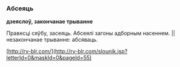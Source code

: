 ### Абсеяць
**дзеяслоў, закончанае трыванне**

Правесці сяўбу, засеяць. Абсеялі загоны адборным насеннем. || незакончанае трыванне: абсяваць.

<a rel="author">[http://rv-blr.com/](http://rv-blr.com/slounik.jsp?letterId=0&maskId=0&pageId=55)</a>
